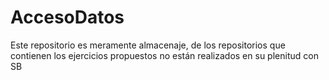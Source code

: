# AccesoDatos
Este repositorio es meramente almacenaje, de los repositorios que contienen los ejercicios propuestos no están realizados en su plenitud con SB
